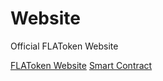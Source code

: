 # Website
Official FLAToken Website

[FLAToken Website](https://flatoken.net)
[Smart Contract](https://etherscan.io/address/0xD6766C5e846D561a4659B88789a04044e9675939)
